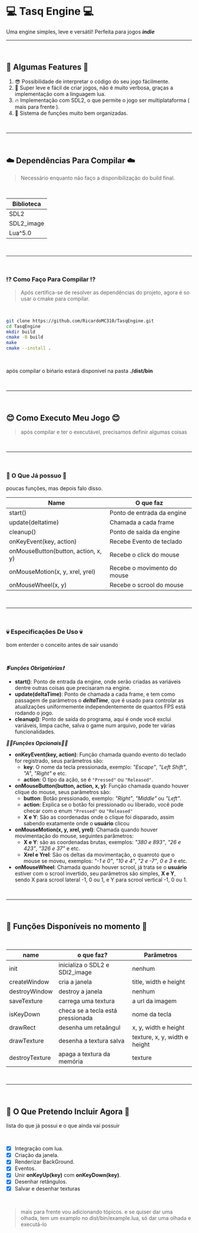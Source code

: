 # 💻 Tasq Engine 💻

Uma engine simples, leve e versátil! Perfeita para jogos _**indie**_

---

<br/>

## 💯 Algumas Features 💯
1. 😎 Possibilidade de interpretar o código do seu jogo fácilmente.
2. 🧠 Super leve e fácil de criar jogos, não é muito verbosa, graças a implementação com a linguagem lua.
3. 🔥 Implementação com SDL2, o que permite o jogo ser multiplataforma ( mais para frente ).
4. 💼 Sistema de funções muito bem organizadas.


<br/>

---

<br/>

## ☁️ Dependências Para Compilar ☁️
> Necessário enquanto não faço a disponibilização do build final.

<br/>

| Biblioteca  |
| ----------  |
| SDL2        |
| SDL2_image  |
| Lua^5.0     |

<br/>

---

<br/>

### ⁉️ Como Faço Para Compilar ⁉️

> Após certifica-se de resolver as dependências do projeto, agora é so usar o cmake para compilar.

<br/>

```bash
git clone https://github.com/RicardoMC310/TasqEngine.git
cd TasqEngine
mkdir build
cmake -B build
make
cmake --install .
```

<br/>

após compilar o bińario estará disponivel na pasta **./dist/bin**

<br/>

---

<br/>

## 😊 Como Executo Meu Jogo 😊

> após compilar e ter o executável, precisamos definir algumas coisas

<br/>

---

<br/>

### 👾 O Que Já possuo 👾

poucas funções, mas depois falo disso.

| Name              | O que faz                  |
| ----------------- | -------------------------- |
| start()           | Ponto de entrada da engine |
| update(deltatime) | Chamada a cada frame       |
| cleanup()         | Ponto de saída da engine   |
| onKeyEvent(key, action)    | Recebe Evento de teclado |
| onMouseButton(button, action, x, y) | Recebe o click do mouse |
| onMouseMotion(x, y, xrel, yrel) | Recebe o movimento do mouse |
| onMouseWheel(x, y) | Recebe o scrool do mouse |

<br/>

---

<br/>

### 💀 Especificações De Uso 💀

bom enterder o conceito antes de sair usando

<br/>

_**❗Funções Obrigatórias❗**_
- **start()**: Ponto de entrada da engine, onde serão criadas as variáveis dentre outras coisas que precisaram na engine.
- **update(deltaTime)**: Ponto de chamada a cada frame, e tem como passagem de parâmetros o _**deltaTime**_, que é usado para controlar as atualizações uniformemente independentemente de quantos FPS está rodando o jogo.
- **cleanup()**: Ponto de saída do programa, aqui é onde você exclui variáveis, limpa cache, salva o game num arquivo, pode ter várias funcionalidades.

_**🤷‍♂️Funções Opcionais🤷‍♂️**_

- **onKeyEvent(key, action)**: Função chamada quando evento do teclado for registrado, seus parâmetros são:
  - **key**: O nome da tecla pressionada, exemplo: *"Escape"*, *"Left Shift"*, *"A"*, *"Right"* e etc.
  - **action**: O tipo da ação, se é `"Pressed"` ou `"Released"`.
- **onMouseButton(button, action, x, y)**: Função chamada quando houver clique do mouse, seus parâmetros são: 
  - **button**: Botão pressionado, exemplo: *"Right"*, *"Middle"* ou *"Left"*.
  - **action**: Explica se o botão foi pressionado ou liberado, você pode checar com o enum `"Pressed"` ou `"Released"`
  - **X e Y**: São as coordenadas onde o clique foi disparado, assim sabendo exatamente onde o **usuário** clicou
- **onMouseMotion(x, y, xrel, yrel)**: Chamada quando houver movimentação do mouse, seguintes parâmetros:
  - **X e Y**: são as coordenadas brutas, exemplos: *"380 e 893"*, *"26 e 423"*, *"326 e 37"* e etc.
  - **Xrel e Yrel**: São os deltas da movimentação, o quanroto que o mouse se moveu, exemplos: *"-1 e 0"*, *"10 e 4"*, *"2 e -7"*, *0 e 3* e etc.
- **onMouseWheel**: Chamada quando houver scrool, já trata se o **usuário** estiver com o scrool invertido, seu parâmetros são simples, **X e Y**, sendo X para scrool lateral -1, 0 ou 1, e Y para scrool vertical -1, 0 ou 1.
  
<br/>

---

<br/>

## 💆 Funções Disponíveis no momento 💆

<br/>

| name          | o que faz?                      | Parâmetros            |
| ------------- | ------------------------------- | --------------------- |
| init          | inicializa  o SDL2 e SDl2_image | nenhum                |
| createWindow  | cria a janela                   | title, width e height |
| destroyWindow | destroy a janela                | nenhum                |
| saveTexture | carrega uma textura | a url da imagem | 
| isKeyDown | checa se a tecla está pressionada | nome da tecla
| drawRect | desenha um retaângul | x, y, width e height
| drawTexture | desenha a textura salva | texture, x, y, width e height |
| destroyTexture | apaga a textura da memória | texture |

<br/>

---

<br/>

## 👼 O Que Pretendo Incluir Agora 👼
lista do que já possui e o que ainda vai possuir

<br/>

- [x] Integração com lua.
- [x] Criação da janela.
- [x] Renderizar BackGround.
- [x] Eventos.
- [x] Unir **onKeyUp(key)** com **onKeyDown(key)**.
- [x] Desenhar retângulos.
- [x] Salvar e desenhar texturas

<br/>

> mais para frente vou adicionando tópicos.
> e se quiser dar uma olhada, tem um examplo no dist/bin/example.lua, só dar uma olhada e executá-lo
